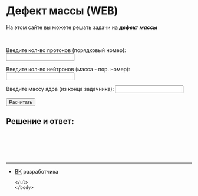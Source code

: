 
<html>
	<head>
		<title>Дефект массы (WEB)</title>
		<meta charset="utf-8">	
		<link rel="shortcut icon" href="https://w7.pngwing.com/pngs/165/985/png-transparent-atomic-theory-carbon-atomic-mass-chemical-element-atom-symmetry-chemistry-subatomic-particle.png"/>
	</head>
	<body>
		<h1>Дефект массы (WEB)</h1>
	<p>На этом сайте вы можете решать задачи на <b><em>дефект массы</em></b></p>
	<br>
 <p>Введите кол-во протонов (порядковый номер): <input type="number" class="proton"></p>
 <p>Введите кол-во нейтронов (масса - пор. номер): <input type="number" class="neitron"></p>
 <p>Введите массу ядра (из конца задачника): <input type="number" class="yadr"></p>
 <button>Расчитать</button>
 <br>
 <h2>Решение и ответ:</h2>
 <div class="out1"></div>
 <br>
 <div class="out2"></div>
 <br>
 <div class="out3"></div>
 <br>
 <div class="out4"></div>
 <br>
<script src="script.js"></script>
	<hr>
	<ul>
		<li><a href="https://vk.com/whoamin">ВК</a> разработчика</li>

	</ul>  
	</body>
</html>
